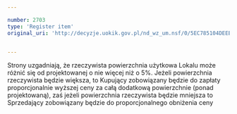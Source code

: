 ```yaml
---

number: 2703
type: 'Register item'
original_uri: 'http://decyzje.uokik.gov.pl/nd_wz_um.nsf/0/5EC785104DEEBACBC1257941003A8F14?OpenDocument'


---
```


Strony uzgadniają, że rzeczywista powierzchnia użytkowa Lokalu może różnić się od projektowanej o nie więcej niż o 5%. Jeżeli powierzchnia rzeczywista będzie większa, to Kupujący zobowiązany będzie do zapłaty proporcjonalnie wyższej ceny za całą dodatkową powierzchnie (ponad projektowaną), zaś jeżeli powierzchnia rzeczywista będzie mniejsza to Sprzedający zobowiązany będzie do proporcjonalnego obniżenia ceny
